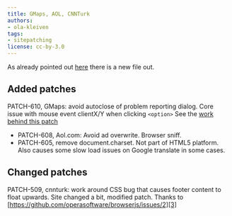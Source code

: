 ```yaml
---
title: GMaps, AOL, CNNTurk
authors:
- ola-kleiven
tags:
- sitepatching
license: cc-by-3.0
---
```


As already pointed out [here][1] there is a new file out.

[1]: http://my.opera.com/sitepatching/blog/2012/03/13/facebook-again-web-de?cid=85449822#comment85449822

## Added patches

PATCH-610, GMaps: avoid autoclose of problem reporting dialog. Core issue with mouse event clientX/Y when clicking `<option>` See the [work behind this patch][2]

[2]: http://my.opera.com/hallvors/blog/2012/03/20/debugging-maps-google-maps

- PATCH-608, Aol.com: Avoid ad overwrite. Browser sniff.
- PATCH-605, remove document.charset. Not part of HTML5 platform. Also causes some slow load issues on Google translate in some cases.

## Changed patches

PATCH-509, cnnturk: work around CSS bug that causes footer content to float upwards. Site changed a bit, modified patch. Thanks to [https://github.com/operasoftware/browserjs/issues/2][3]

[3]: https://github.com/operasoftware/browserjs/issues/2
